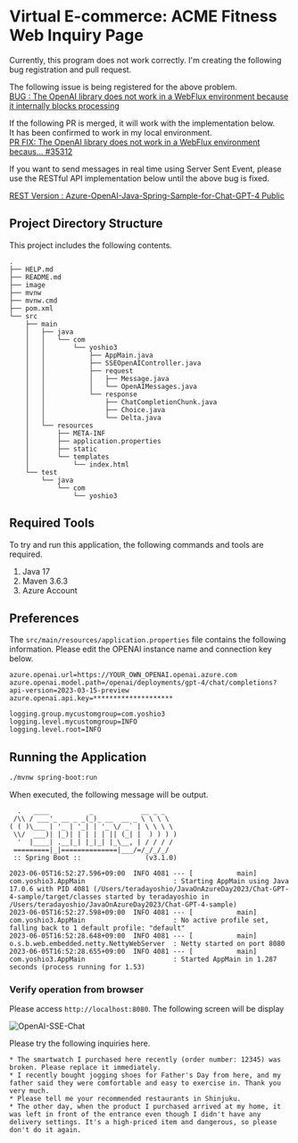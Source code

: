 # Virtual E-commerce: ACME Fitness Web Inquiry Page

Currently, this program does not work correctly.
I'm creating the following bug registration and pull request.

The following issue is being registered for the above problem.  
[BUG : The OpenAI library does not work in a WebFlux environment because it internally blocks processing](https://github.com/Azure/azure-sdk-for-java/issues/35301)

If the following PR is merged, it will work with the implementation below.  
It has been confirmed to work in my local environment.  
[PR FIX: The OpenAI library does not work in a WebFlux environment becaus… #35312](https://github.com/Azure/azure-sdk-for-java/pull/35312)

If you want to send messages in real time using Server Sent Event, please use the RESTful API implementation below until the above bug is fixed.

[REST Version : Azure-OpenAI-Java-Spring-Sample-for-Chat-GPT-4
Public](https://github.com/yoshioterada/Azure-OpenAI-Java-Spring-Sample-for-Chat-GPT-4)

## Project Directory Structure

This project includes the following contents.

```text
.
├── HELP.md
├── README.md
├── image
├── mvnw
├── mvnw.cmd
├── pom.xml
└── src
    ├── main
    │   ├── java
    │   │   └── com
    │   │       └── yoshio3
    │   │           ├── AppMain.java
    │   │           ├── SSEOpenAIController.java
    │   │           ├── request
    │   │           │   ├── Message.java
    │   │           │   └── OpenAIMessages.java
    │   │           └── response
    │   │               ├── ChatCompletionChunk.java
    │   │               ├── Choice.java
    │   │               └── Delta.java
    │   └── resources
    │       ├── META-INF
    │       ├── application.properties
    │       ├── static
    │       └── templates
    │           └── index.html
    └── test
        └── java
            └── com
                └── yoshio3
```

## Required Tools

To try and run this application, the following commands and tools are required.

1. Java 17
2. Maven 3.6.3
3. Azure Account

## Preferences

The `src/main/resources/application.properties` file contains the following information.
Please edit the OPENAI instance name and connection key below.

```text
azure.openai.url=https://YOUR_OWN_OPENAI.openai.azure.com
azure.openai.model.path=/openai/deployments/gpt-4/chat/completions?api-version=2023-03-15-preview
azure.openai.api.key=********************

logging.group.mycustomgroup=com.yoshio3
logging.level.mycustomgroup=INFO
logging.level.root=INFO
```

## Running the Application

```bash
./mvnw spring-boot:run
```

When executed, the following message will be output.

```text
  .   ____          _            __ _ _
 /\\ / ___'_ __ _ _(_)_ __  __ _ \ \ \ \
( ( )\___ | '_ | '_| | '_ \/ _` | \ \ \ \
 \\/  ___)| |_)| | | | | || (_| |  ) ) ) )
  '  |____| .__|_| |_|_| |_\__, | / / / /
 =========|_|==============|___/=/_/_/_/
 :: Spring Boot ::                (v3.1.0)

2023-06-05T16:52:27.596+09:00  INFO 4081 --- [           main] com.yoshio3.AppMain                      : Starting AppMain using Java 17.0.6 with PID 4081 (/Users/teradayoshio/JavaOnAzureDay2023/Chat-GPT-4-sample/target/classes started by teradayoshio in /Users/teradayoshio/JavaOnAzureDay2023/Chat-GPT-4-sample)
2023-06-05T16:52:27.598+09:00  INFO 4081 --- [           main] com.yoshio3.AppMain                      : No active profile set, falling back to 1 default profile: "default"
2023-06-05T16:52:28.648+09:00  INFO 4081 --- [           main] o.s.b.web.embedded.netty.NettyWebServer  : Netty started on port 8080
2023-06-05T16:52:28.655+09:00  INFO 4081 --- [           main] com.yoshio3.AppMain                      : Started AppMain in 1.287 seconds (process running for 1.53)
```

### Verify operation from browser

Please access `http://localhost:8080`.
The following screen will be display

![OpenAI-SSE-Chat](https://live.staticflickr.com/65535/52952318155_79f600f97c_c.jpg=800x373)

Please try the following inquiries here.

```text
* The smartwatch I purchased here recently (order number: 12345) was broken. Please replace it immediately.  
* I recently bought jogging shoes for Father's Day from here, and my father said they were comfortable and easy to exercise in. Thank you very much.  
* Please tell me your recommended restaurants in Shinjuku.  
* The other day, when the product I purchased arrived at my home, it was left in front of the entrance even though I didn't have any delivery settings. It's a high-priced item and dangerous, so please don't do it again.
```

